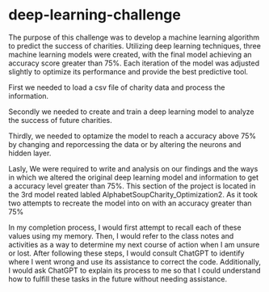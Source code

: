# deep-learning-challenge

The purpose of this challenge was to develop a machine learning algorithm to predict the success of charities. Utilizing deep learning techniques, three machine learning models were created, with the final model achieving an accuracy score greater than 75%. Each iteration of the model was adjusted slightly to optimize its performance and provide the best predictive tool.

First we needed to load a csv file of charity data and process the information.

Secondly we needed to create and train a deep learning model to analyze the success of future charities.

Thirdly, we needed to optamize the model to reach a accuracy above 75% by changing and reporcessing the data or by altering the neurons and hidden layer.

Lasly, We were required to write and analysis on our findings and the ways in which we altered the original deep learning model and information to get a accuracy level greater than 75%. This section of the project is located in the 3rd model reated labled AlphabetSoupCharity_Optimization2. As it took two attempts to recreate the model into on with an accuracy greater than 75%

In my completion process, I would first attempt to recall each of these values using my memory. Then, I would refer to the class notes and activities as a way to determine my next course of action when I am unsure or lost. After following these steps, I would consult ChatGPT to identify where I went wrong and use its assistance to correct the code. Additionally, I would ask ChatGPT to explain its process to me so that I could understand how to fulfill these tasks in the future without needing assistance.
